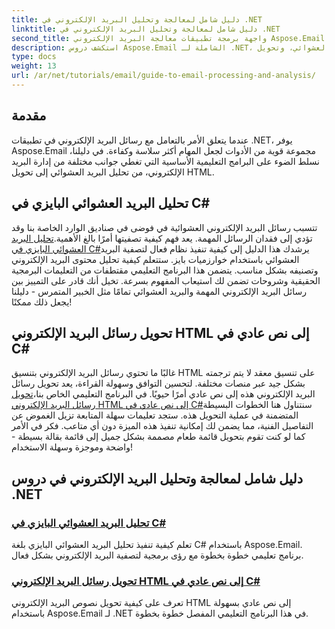 ```yaml
---
title: دليل شامل لمعالجة وتحليل البريد الإلكتروني في .NET
linktitle: دليل شامل لمعالجة وتحليل البريد الإلكتروني في .NET
second_title: واجهة برمجة تطبيقات معالجة البريد الإلكتروني Aspose.Email .NET
description: استكشف دروس Aspose.Email الشاملة لـ .NET، التي تغطي معالجة البريد الإلكتروني، وتحليل البريد العشوائي، وتحويل HTML، والمزيد لتبسيط تطبيقات .NET الخاصة بك.
type: docs
weight: 13
url: /ar/net/tutorials/email/guide-to-email-processing-and-analysis/
---
```

## مقدمة

عندما يتعلق الأمر بالتعامل مع رسائل البريد الإلكتروني في تطبيقات .NET، يوفر Aspose.Email مجموعة قوية من الأدوات لجعل المهام أكثر سلاسة وكفاءة. في دليلنا، نسلط الضوء على البرامج التعليمية الأساسية التي تغطي جوانب مختلفة من إدارة البريد الإلكتروني، من تحليل البريد العشوائي إلى تحويل HTML. 

## تحليل البريد العشوائي البايزي في C#
 تتسبب رسائل البريد الإلكتروني العشوائية في فوضى في صناديق الوارد الخاصة بنا وقد تؤدي إلى فقدان الرسائل المهمة. يعد فهم كيفية تصفيتها أمرًا بالغ الأهمية.[تحليل البريد العشوائي البايزي في C#](./bayesian-spam-analysis-in-csharp/)يرشدك هذا الدليل إلى كيفية تنفيذ نظام فعال لتصفية البريد العشوائي باستخدام خوارزميات بايز. ستتعلم كيفية تحليل محتوى البريد الإلكتروني وتصنيفه بشكل مناسب. يتضمن هذا البرنامج التعليمي مقتطفات من التعليمات البرمجية الحقيقية وشروحات تضمن لك استيعاب المفهوم بسرعة. تخيل أنك قادر على التمييز بين رسائل البريد الإلكتروني المهمة والبريد العشوائي تمامًا مثل الخبير المتمرس - دليلنا يجعل ذلك ممكنًا!

## تحويل رسائل البريد الإلكتروني HTML إلى نص عادي في C#
 غالبًا ما تحتوي رسائل البريد الإلكتروني بتنسيق HTML على تنسيق معقد لا يتم ترجمته بشكل جيد عبر منصات مختلفة. لتحسين التوافق وسهولة القراءة، يعد تحويل رسائل البريد الإلكتروني هذه إلى نص عادي أمرًا حيويًا. في البرنامج التعليمي الخاص بنا،[تحويل رسائل البريد الإلكتروني HTML إلى نص عادي في C#](./convert-html-email-to-plain-text/)سنتناول هنا الخطوات البسيطة المتضمنة في عملية التحويل هذه. ستجد تعليمات سهلة المتابعة تزيل الغموض عن التفاصيل الفنية، مما يضمن لك إمكانية تنفيذ هذه الميزة دون أي متاعب. فكر في الأمر كما لو كنت تقوم بتحويل قائمة طعام مصممة بشكل جميل إلى قائمة بقالة بسيطة - واضحة وموجزة وسهلة الاستخدام!

## دليل شامل لمعالجة وتحليل البريد الإلكتروني في دروس .NET
### [تحليل البريد العشوائي البايزي في C#](./bayesian-spam-analysis-in-csharp/)
تعلم كيفية تنفيذ تحليل البريد العشوائي البايزي بلغة C# باستخدام Aspose.Email. برنامج تعليمي خطوة بخطوة مع رؤى برمجية لتصفية البريد الإلكتروني بشكل فعال.
### [تحويل رسائل البريد الإلكتروني HTML إلى نص عادي في C#](./convert-html-email-to-plain-text/)
تعرف على كيفية تحويل نصوص البريد الإلكتروني HTML إلى نص عادي بسهولة باستخدام Aspose.Email لـ .NET في هذا البرنامج التعليمي المفصل خطوة بخطوة.
